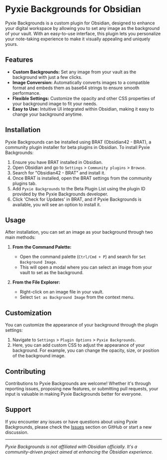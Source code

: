 # Pyxie Backgrounds for Obsidian

Pyxie Backgrounds is a custom plugin for Obsidian, designed to enhance your digital workspace by allowing you to set any image as the background of your vault. With an easy-to-use interface, this plugin lets you personalize your note-taking experience to make it visually appealing and uniquely yours.

## Features

- **Custom Backgrounds:** Set any image from your vault as the background with just a few clicks.
- **Image Conversion:** Automatically converts images to a compatible format and embeds them as base64 strings to ensure smooth performance.
- **Flexible Settings:** Customize the opacity and other CSS properties of your background image to fit your needs.
- **Easy to Use:** Intuitive UI integrated within Obsidian, making it easy to change your background anytime.

## Installation

Pyxie Backgrounds can be installed using BRAT (Obsidian42 - BRAT), a community plugin installer for beta plugins in Obsidian. To install Pyxie Backgrounds:

1. Ensure you have BRAT installed in Obsidian.
2. Open Obsidian and go to `Settings` > `Community plugins` > `Browse`.
3. Search for "Obsidian42 - BRAT" and install it.
4. Once BRAT is installed, open the BRAT settings from the community plugins tab.
5. Add `Pyxie Backgrounds` to the Beta Plugin List using the plugin ID provided by the Pyxie Backgrounds developer.
6. Click 'Check for Updates' in BRAT, and if Pyxie Backgrounds is available, you will see an option to install it.

## Usage

After installation, you can set an image as your background through two main methods:

1. **From the Command Palette:**
    - Open the command palette (`Ctrl/Cmd + P`) and search for `Set Background Image`.
    - This will open a modal where you can select an image from your vault to set as the background.

2. **From the File Explorer:**
    - Right-click on an image file in your vault.
    - Select `Set as Background Image` from the context menu.

## Customization

You can customize the appearance of your background through the plugin settings:

1. Navigate to `Settings` > `Plugin Options` > `Pyxie Backgrounds`.
2. Here, you can add custom CSS to adjust the appearance of your background. For example, you can change the opacity, size, or position of the background image.

## Contributing

Contributions to Pyxie Backgrounds are welcome! Whether it's through reporting issues, proposing new features, or submitting pull requests, your input is valuable in making Pyxie Backgrounds better for everyone.

## Support

If you encounter any issues or have questions about using Pyxie Backgrounds, please check the [Issues](https://github.com/<your-github-username>/pyxie-backgrounds/issues) section on GitHub or start a new discussion.

---

*Pyxie Backgrounds is not affiliated with Obsidian officially. It's a community-driven project aimed at enhancing the Obsidian experience.*
